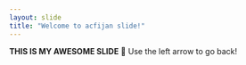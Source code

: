 ```yaml
---
layout: slide
title: "Welcome to acfijan slide!"
---
```

**THIS IS MY AWESOME SLIDE** :tada:
Use the left arrow to go back!
